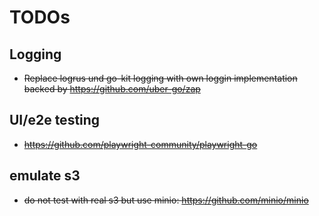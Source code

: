 # TODOs

## Logging
- ~~Replace logrus und go-kit logging with own loggin implementation backed by https://github.com/uber-go/zap~~

## UI/e2e testing
- ~~https://github.com/playwright-community/playwright-go~~

## emulate s3
- ~~do not test with real s3 but use minio: https://github.com/minio/minio~~
